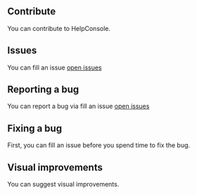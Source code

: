 ## Contribute
You can contribute to HelpConsole.

## Issues
You can fill an issue [open issues](https://github.com/meokullu/HelpConsole/issues)

## Reporting a bug
You can report a bug via fill an issue [open issues](https://github.com/meokullu/HelpConsole/issues)

## Fixing a bug
First, you can fill an issue before you spend time to fix the bug.

## Visual improvements
You can suggest visual improvements.
